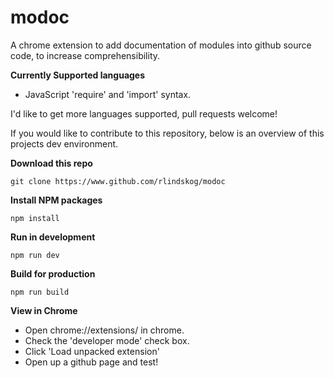 # modoc
A chrome extension to add documentation of modules into github source code, to increase comprehensibility. 

**Currently Supported languages**
 - JavaScript 'require' and 'import' syntax.

I'd like to get more languages supported, pull requests welcome!

If you would like to contribute to this repository, below is an overview of this projects dev environment.

**Download this repo**

    git clone https://www.github.com/rlindskog/modoc

**Install NPM packages**

    npm install

**Run in development**

    npm run dev

**Build for production**

    npm run build

**View in Chrome**
 - Open chrome://extensions/ in chrome.
 - Check the 'developer mode' check box.
 - Click 'Load unpacked extension'
 - Open up a github page and test!
